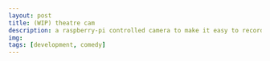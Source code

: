 ```yaml
---
layout: post
title: (WIP) theatre cam
description: a raspberry-pi controlled camera to make it easy to record live shows
img: 
tags: [development, comedy]
---
```

